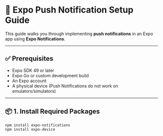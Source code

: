 # 📲 Expo Push Notification Setup Guide

This guide walks you through implementing **push notifications** in an Expo app using **Expo Notifications**.

---

## ✅ Prerequisites

- Expo SDK 49 or later
- Expo Go or custom development build
- An Expo account
- A physical device (Push Notifications do not work on emulators/simulators)

---

## 📦 1. Install Required Packages

```bash
npm install expo-notifications
npm install expo-device
